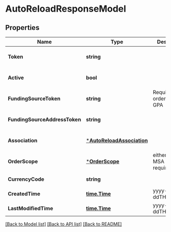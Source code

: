 # AutoReloadResponseModel

## Properties
Name | Type | Description | Notes
------------ | ------------- | ------------- | -------------
**Token** | **string** |  | [optional] [default to null]
**Active** | **bool** |  | [optional] [default to null]
**FundingSourceToken** | **string** | Required when order scope is GPA | [optional] [default to null]
**FundingSourceAddressToken** | **string** |  | [optional] [default to null]
**Association** | [***AutoReloadAssociation**](auto_reload_association.md) |  | [optional] [default to null]
**OrderScope** | [***OrderScope**](order_scope.md) | either GPA or MSA is required | [default to null]
**CurrencyCode** | **string** |  | [default to null]
**CreatedTime** | [**time.Time**](time.Time.md) | yyyy-MM-ddTHH:mm:ssZ | [default to null]
**LastModifiedTime** | [**time.Time**](time.Time.md) | yyyy-MM-ddTHH:mm:ssZ | [default to null]

[[Back to Model list]](../README.md#documentation-for-models) [[Back to API list]](../README.md#documentation-for-api-endpoints) [[Back to README]](../README.md)


